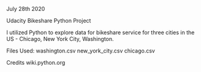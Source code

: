 July 28th 2020


Udacity Bikeshare Python Project

I utilized Python to explore data for bikeshare service for three cities in the US - Chicago, New York City, Washington.

Files Used:
washington.csv
new_york_city.csv
chicago.csv

Credits
wiki.python.org

